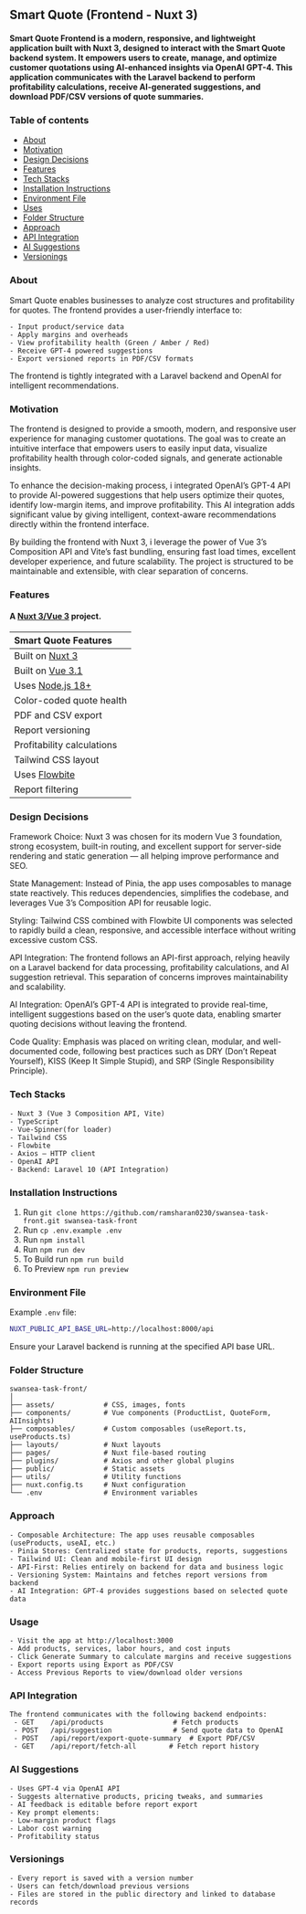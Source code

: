 ## Smart Quote (Frontend - Nuxt 3)

#### Smart Quote Frontend is a modern, responsive, and lightweight application built with Nuxt 3, designed to interact with the Smart Quote backend system. It empowers users to create, manage, and optimize customer quotations using AI-enhanced insights via OpenAI GPT-4. This application communicates with the Laravel backend to perform profitability calculations, receive AI-generated suggestions, and download PDF/CSV versions of quote summaries.

### Table of contents

-   [About](#about)
-   [Motivation](#motivation)
-   [Design Decisions](#design-decisions)
-   [Features](#features)
-   [Tech Stacks](#tech-stacks)
-   [Installation Instructions](#installation-instructions)
-   [Environment File](#environment-file)
-   [Uses](#Uses)
-   [Folder Structure](#folder-structure)
-   [Approach](#approach)
-   [API Integration](#api-integration)
-   [AI Suggestions](#ai-suggestions)
-   [Versionings](#versonings)

### About

Smart Quote enables businesses to analyze cost structures and profitability for quotes. The frontend provides a user-friendly interface to:

    - Input product/service data
    - Apply margins and overheads
    - View profitability health (Green / Amber / Red)
    - Receive GPT-4 powered suggestions
    - Export versioned reports in PDF/CSV formats

The frontend is tightly integrated with a Laravel backend and OpenAI for intelligent recommendations.

### Motivation

The frontend is designed to provide a smooth, modern, and responsive user experience for managing customer quotations. The goal was to create an intuitive interface that empowers users to easily input data, visualize profitability health through color-coded signals, and generate actionable insights.

To enhance the decision-making process, i integrated OpenAI’s GPT-4 API to provide AI-powered suggestions that help users optimize their quotes, identify low-margin items, and improve profitability. This AI integration adds significant value by giving intelligent, context-aware recommendations directly within the frontend interface.

By building the frontend with Nuxt 3, i leverage the power of Vue 3’s Composition API and Vite’s fast bundling, ensuring fast load times, excellent developer experience, and future scalability. The project is structured to be maintainable and extensible, with clear separation of concerns.

### Features

#### A [Nuxt 3/Vue 3](https://nuxt.com/) project.

| Smart Quote Features                                                                                                                                |
| :--------------------------------------------------------------------------------------------------------------------------------------------------- |
| Built on [Nuxt 3](https://nuxt.com/)                                                             | Modern full-stack Vue framework                                                                 |
| Built on [Vue 3.1](https://vuejs.org/)                                                           | Composition API and reactive framework                                                         |
| Uses [Node.js 18+](https://nodejs.org/)                                                          | Server runtime                                                                                  |
| Color-coded quote health                                                                         | Displays health as Green, Amber, or Red                                                         |
| PDF and CSV export                                                                               | Generate and download reports in multiple formats                                               |
| Report versioning                                                                                | Users can view/download previous versions of reports                                            |
| Profitability calculations                                                                       | Calculates gross margin, labor cost, overheads, and highlights low-margin line items           |
| Tailwind CSS layout                                                                              | Fully responsive and mobile-first UI                                                           |
| Uses [Flowbite](https://flowbite.com/)                                                           | Pre-built components and better UI/UX experience                                                |
| Report filtering     

### Design Decisions

Framework Choice: Nuxt 3 was chosen for its modern Vue 3 foundation, strong ecosystem, built-in routing, and excellent support for server-side rendering and static generation — all helping improve performance and SEO.

State Management: Instead of Pinia, the app uses composables to manage state reactively. This reduces dependencies, simplifies the codebase, and leverages Vue 3’s Composition API for reusable logic.

Styling: Tailwind CSS combined with Flowbite UI components was selected to rapidly build a clean, responsive, and accessible interface without writing excessive custom CSS.

API Integration: The frontend follows an API-first approach, relying heavily on a Laravel backend for data processing, profitability calculations, and AI suggestion retrieval. This separation of concerns improves maintainability and scalability.

AI Integration: OpenAI’s GPT-4 API is integrated to provide real-time, intelligent suggestions based on the user’s quote data, enabling smarter quoting decisions without leaving the frontend.

Code Quality: Emphasis was placed on writing clean, modular, and well-documented code, following best practices such as DRY (Don’t Repeat Yourself), KISS (Keep It Simple Stupid), and SRP (Single Responsibility Principle).            

### Tech Stacks
    - Nuxt 3 (Vue 3 Composition API, Vite)
    - TypeScript
    - Vue-Spinner(for loader)
    - Tailwind CSS
    - Flowbite
    - Axios – HTTP client
    - OpenAI API
    - Backend: Laravel 10 (API Integration)

### Installation Instructions

1. Run `git clone https://github.com/ramsharan0230/swansea-task-front.git swansea-task-front` 
2. Run `cp .env.example .env`
3. Run `npm install`
4. Run `npm run dev`
5. To Build run `npm run build`
6. To Preview `npm run preview`

### Environment File

Example `.env` file:

```bash
NUXT_PUBLIC_API_BASE_URL=http://localhost:8000/api
```
Ensure your Laravel backend is running at the specified API base URL.

### Folder Structure
    swansea-task-front/
    │
    ├── assets/            # CSS, images, fonts
    ├── components/        # Vue components (ProductList, QuoteForm, AIInsights)
    ├── composables/       # Custom composables (useReport.ts, useProducts.ts)
    ├── layouts/           # Nuxt layouts
    ├── pages/             # Nuxt file-based routing
    ├── plugins/           # Axios and other global plugins
    ├── public/            # Static assets
    ├── utils/             # Utility functions
    ├── nuxt.config.ts     # Nuxt configuration
    └── .env               # Environment variables

### Approach
    - Composable Architecture: The app uses reusable composables (useProducts, useAI, etc.)
    - Pinia Stores: Centralized state for products, reports, suggestions
    - Tailwind UI: Clean and mobile-first UI design
    - API-First: Relies entirely on backend for data and business logic
    - Versioning System: Maintains and fetches report versions from backend
    - AI Integration: GPT-4 provides suggestions based on selected quote data

### Usage
    - Visit the app at http://localhost:3000
    - Add products, services, labor hours, and cost inputs
    - Click Generate Summary to calculate margins and receive suggestions
    - Export reports using Export as PDF/CSV
    - Access Previous Reports to view/download older versions

### API Integration
    The frontend communicates with the following backend endpoints:
     - GET    /api/products                 # Fetch products
     - POST   /api/suggestion               # Send quote data to OpenAI
     - POST   /api/report/export-quote-summary  # Export PDF/CSV
     - GET    /api/report/fetch-all        # Fetch report history


### AI Suggestions
    - Uses GPT-4 via OpenAI API
    - Suggests alternative products, pricing tweaks, and summaries
    - AI feedback is editable before report export
    - Key prompt elements:
    - Low-margin product flags
    - Labor cost warning
    - Profitability status

### Versionings
    - Every report is saved with a version number
    - Users can fetch/download previous versions
    - Files are stored in the public directory and linked to database records